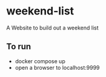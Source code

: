 # weekend-list
A Website to build out a weekend list

## To run
* docker compose up
* open a browser to localhost:9999

